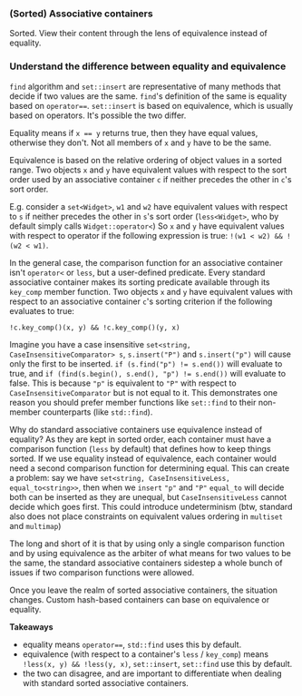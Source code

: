 ### (Sorted) Associative containers

Sorted. View their content through the lens of equivalence instead of equality.

### Understand the difference between equality and equivalence

`find` algorithm and `set::insert` are representative of many methods that decide if two values are the same.
`find`'s definition of the same is equality based on `operator==`.
`set::insert` is based on equivalence, which is usually based on operators.
It's possible the two differ.

Equality means if `x == y` returns true, then they have equal values, otherwise they don't.
Not all members of `x` and `y` have to be the same.

Equivalence is based on the relative ordering of object values in a sorted range.
Two objects `x` and `y` have equivalent values with respect to the sort order used by an associative container `c` if neither precedes the other in `c`'s sort order.

E.g. consider a `set<Widget>`, `w1` and `w2` have equivalent values with respect to `s` if neither precedes the other in `s`'s sort order (`less<Widget>`, who by default simply calls `Widget::operator<`)
So `x` and `y` have equivalent values with respect to operator if the following expression is true: `!(w1 < w2) && !(w2 < w1)`.

In the general case, the comparison function for an associative container isn't `operator<` or `less`, but a user-defined predicate.
Every standard associative container makes its sorting predicate available through its `key_comp` member function.
Two objects `x` and `y` have equivalent values with respect to an associative container `c`'s sorting criterion if the following evaluates to true:
```
!c.key_comp()(x, y) && !c.key_comp()(y, x)
```

Imagine you have a case insensitive `set<string, CaseInsensitiveComparator> s`, `s.insert("P")` and `s.insert("p")` will cause only the first to be inserted.
`if (s.find("p") != s.end())` will evaluate to true, and `if (find(s.begin(), s.end(), "p") != s.end())` will evaluate to false.
This is because `"p"` is equivalent to `"P"` with respect to `CaseInsensitiveComparator` but is not equal to it.
This demonstrates one reason you should prefer member functions like `set::find` to their non-member counterparts (like `std::find`).

Why do standard associative containers use equivalence instead of equality?
As they are kept in sorted order, each container must have a comparison function (`less` by default) that defines how to keep things sorted.
If we use equality instead of equivalence, each container would need a second comparison function for determining equal.
This can create a problem: say we have `set<string, CaseInsensitiveLess, equal_to<string>>`, then when we `insert` `"p"` and `"P"` `equal_to` will decide both can be inserted as they are unequal, but `CaseInsensitiveLess` cannot decide which goes first. This could introduce undeterminism (btw, standard also does not place constraints on equivalent values ordering in `multiset` and `multimap`)

The long and short of it is that by using only a single comparison function and by using equivalence as the arbiter of what means for two values to be the same, the standard associative containers sidestep a whole bunch of issues if two comparison functions were allowed.

Once you leave the realm of sorted associative containers, the situation changes.
Custom hash-based containers can base on equivalence or equality.

**Takeaways**
* equality means `operator==`, `std::find` uses this by default.
* equivalence (with respect to a container's `less` / `key_comp`) means `!less(x, y) && !less(y, x)`, `set::insert`, `set::find` use this by default.
* the two can disagree, and are important to differentiate when dealing with standard sorted associative containers.
